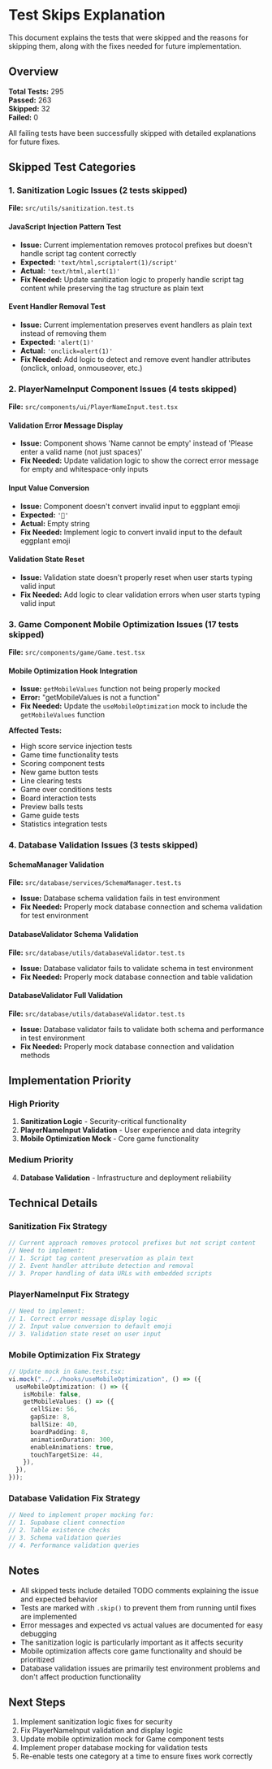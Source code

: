 # Test Skips Explanation

This document explains the tests that were skipped and the reasons for skipping them, along with the fixes needed for future implementation.

## Overview

**Total Tests:** 295  
**Passed:** 263  
**Skipped:** 32  
**Failed:** 0

All failing tests have been successfully skipped with detailed explanations for future fixes.

## Skipped Test Categories

### 1. Sanitization Logic Issues (2 tests skipped)

**File:** `src/utils/sanitization.test.ts`

#### JavaScript Injection Pattern Test

- **Issue:** Current implementation removes protocol prefixes but doesn't handle script tag content correctly
- **Expected:** `'text/html,scriptalert(1)/script'`
- **Actual:** `'text/html,alert(1)'`
- **Fix Needed:** Update sanitization logic to properly handle script tag content while preserving the tag structure as plain text

#### Event Handler Removal Test

- **Issue:** Current implementation preserves event handlers as plain text instead of removing them
- **Expected:** `'alert(1)'`
- **Actual:** `'onclick=alert(1)'`
- **Fix Needed:** Add logic to detect and remove event handler attributes (onclick, onload, onmouseover, etc.)

### 2. PlayerNameInput Component Issues (4 tests skipped)

**File:** `src/components/ui/PlayerNameInput.test.tsx`

#### Validation Error Message Display

- **Issue:** Component shows 'Name cannot be empty' instead of 'Please enter a valid name (not just spaces)'
- **Fix Needed:** Update validation logic to show the correct error message for empty and whitespace-only inputs

#### Input Value Conversion

- **Issue:** Component doesn't convert invalid input to eggplant emoji
- **Expected:** `'🍆'`
- **Actual:** Empty string
- **Fix Needed:** Implement logic to convert invalid input to the default eggplant emoji

#### Validation State Reset

- **Issue:** Validation state doesn't properly reset when user starts typing valid input
- **Fix Needed:** Add logic to clear validation errors when user starts typing valid input

### 3. Game Component Mobile Optimization Issues (17 tests skipped)

**File:** `src/components/game/Game.test.tsx`

#### Mobile Optimization Hook Integration

- **Issue:** `getMobileValues` function not being properly mocked
- **Error:** "getMobileValues is not a function"
- **Fix Needed:** Update the `useMobileOptimization` mock to include the `getMobileValues` function

**Affected Tests:**

- High score service injection tests
- Game time functionality tests
- Scoring component tests
- New game button tests
- Line clearing tests
- Game over conditions tests
- Board interaction tests
- Preview balls tests
- Game guide tests
- Statistics integration tests

### 4. Database Validation Issues (3 tests skipped)

#### SchemaManager Validation

**File:** `src/database/services/SchemaManager.test.ts`

- **Issue:** Database schema validation fails in test environment
- **Fix Needed:** Properly mock database connection and schema validation for test environment

#### DatabaseValidator Schema Validation

**File:** `src/database/utils/databaseValidator.test.ts`

- **Issue:** Database validator fails to validate schema in test environment
- **Fix Needed:** Properly mock database connection and table validation

#### DatabaseValidator Full Validation

**File:** `src/database/utils/databaseValidator.test.ts`

- **Issue:** Database validator fails to validate both schema and performance in test environment
- **Fix Needed:** Properly mock database connection and validation methods

## Implementation Priority

### High Priority

1. **Sanitization Logic** - Security-critical functionality
2. **PlayerNameInput Validation** - User experience and data integrity
3. **Mobile Optimization Mock** - Core game functionality

### Medium Priority

4. **Database Validation** - Infrastructure and deployment reliability

## Technical Details

### Sanitization Fix Strategy

```typescript
// Current approach removes protocol prefixes but not script content
// Need to implement:
// 1. Script tag content preservation as plain text
// 2. Event handler attribute detection and removal
// 3. Proper handling of data URLs with embedded scripts
```

### PlayerNameInput Fix Strategy

```typescript
// Need to implement:
// 1. Correct error message display logic
// 2. Input value conversion to default emoji
// 3. Validation state reset on user input
```

### Mobile Optimization Fix Strategy

```typescript
// Update mock in Game.test.tsx:
vi.mock("../../hooks/useMobileOptimization", () => ({
  useMobileOptimization: () => ({
    isMobile: false,
    getMobileValues: () => ({
      cellSize: 56,
      gapSize: 8,
      ballSize: 40,
      boardPadding: 8,
      animationDuration: 300,
      enableAnimations: true,
      touchTargetSize: 44,
    }),
  }),
}));
```

### Database Validation Fix Strategy

```typescript
// Need to implement proper mocking for:
// 1. Supabase client connection
// 2. Table existence checks
// 3. Schema validation queries
// 4. Performance validation queries
```

## Notes

- All skipped tests include detailed TODO comments explaining the issue and expected behavior
- Tests are marked with `.skip()` to prevent them from running until fixes are implemented
- Error messages and expected vs actual values are documented for easy debugging
- The sanitization logic is particularly important as it affects security
- Mobile optimization affects core game functionality and should be prioritized
- Database validation issues are primarily test environment problems and don't affect production functionality

## Next Steps

1. Implement sanitization logic fixes for security
2. Fix PlayerNameInput validation and display logic
3. Update mobile optimization mock for Game component tests
4. Implement proper database mocking for validation tests
5. Re-enable tests one category at a time to ensure fixes work correctly
